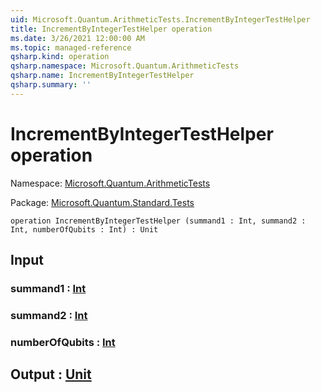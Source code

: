 ```yaml
---
uid: Microsoft.Quantum.ArithmeticTests.IncrementByIntegerTestHelper
title: IncrementByIntegerTestHelper operation
ms.date: 3/26/2021 12:00:00 AM
ms.topic: managed-reference
qsharp.kind: operation
qsharp.namespace: Microsoft.Quantum.ArithmeticTests
qsharp.name: IncrementByIntegerTestHelper
qsharp.summary: ''
---
```


# IncrementByIntegerTestHelper operation

Namespace: [Microsoft.Quantum.ArithmeticTests](xref:Microsoft.Quantum.ArithmeticTests)

Package: [Microsoft.Quantum.Standard.Tests](https://nuget.org/packages/Microsoft.Quantum.Standard.Tests)




```qsharp
operation IncrementByIntegerTestHelper (summand1 : Int, summand2 : Int, numberOfQubits : Int) : Unit
```


## Input

### summand1 : [Int](xref:microsoft.quantum.lang-ref.int)




### summand2 : [Int](xref:microsoft.quantum.lang-ref.int)




### numberOfQubits : [Int](xref:microsoft.quantum.lang-ref.int)





## Output : [Unit](xref:microsoft.quantum.lang-ref.unit)

